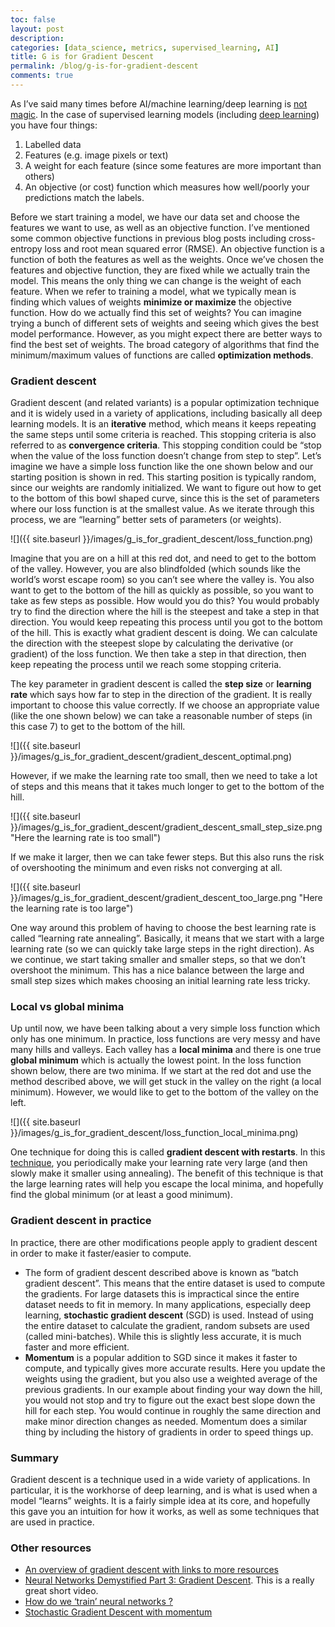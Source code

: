 ```yaml
---
toc: false
layout: post
description: 
categories: [data_science, metrics, supervised_learning, AI]
title: G is for Gradient Descent
permalink: /blog/g-is-for-gradient-descent
comments: true
---
```


As I’ve said many times before AI/machine learning/deep learning is [not magic](https://abcsofdatascience.ca/blog/a-is-for-ai). In the case of supervised learning models (including [deep learning](https://abcsofdatascience.ca/blog/d-is-for-deep-learning)) you have four things:

1. Labelled data
2. Features (e.g. image pixels or text)
3. A weight for each feature (since some features are more important than others)
4. An objective (or cost) function which measures how well/poorly your predictions match the labels.

Before we start training a model, we have our data set and choose the features we want to use, as well as an objective function. I’ve mentioned some common objective functions in previous blog posts including cross-entropy loss and root mean squared error (RMSE). An objective function is a function of both the features as well as the weights. Once we’ve chosen the features and objective function, they are fixed while we actually train the model. This means the only thing we can change is the weight of each feature. When we refer to training a model, what we typically mean is finding which values of weights **minimize or maximize** the objective function. How do we actually find this set of weights? You can imagine trying a bunch of different sets of weights and seeing which gives the best model performance. However, as you might expect there are better ways to find the best set of weights. The broad category of algorithms that find the minimum/maximum values of functions are called **optimization methods**.

### Gradient descent

Gradient descent (and related variants) is a popular optimization technique and it is widely used in a variety of applications, including basically all deep learning models. It is an **iterative** method, which means it keeps repeating the same steps until some criteria is reached. This stopping criteria is also referred to as **convergence criteria**. This stopping condition could be “stop when the value of the loss function doesn’t change from step to step”. Let’s imagine we have a simple loss function like the one shown below and our starting position is shown in red. This starting position is typically random, since our weights are randomly initialized. We want to figure out how to get to the bottom of this bowl shaped curve, since this is the set of parameters where our loss function is at the smallest value. As we iterate through this process, we are “learning” better sets of parameters (or weights).

![]({{ site.baseurl }}/images/g_is_for_gradient_descent/loss_function.png)

Imagine that you are on a hill at this red dot, and need to get to the bottom of the valley. However, you are also blindfolded (which sounds like the world’s worst escape room) so you can’t see where the valley is. You also want to get to the bottom of the hill as quickly as possible, so you want to take as few steps as possible. How would you do this? You would probably try to find the direction where the hill is the steepest and take a step in that direction. You would keep repeating this process until you got to the bottom of the hill. This is exactly what gradient descent is doing. We can calculate the direction with the steepest slope by calculating the derivative (or gradient) of the loss function. We then take a step in that direction, then keep repeating the process until we reach some stopping criteria.

The key parameter in gradient descent is called the **step size** or **learning rate** which says how far to step in the direction of the gradient. It is really important to choose this value correctly. If we choose an appropriate value (like the one shown below) we can take a reasonable number of steps (in this case 7) to get to the bottom of the hill.

![]({{ site.baseurl }}/images/g_is_for_gradient_descent/gradient_descent_optimal.png)

However, if we make the learning rate too small, then we need to take a lot of steps and this means that it takes much longer to get to the bottom of the hill.

![]({{ site.baseurl }}/images/g_is_for_gradient_descent/gradient_descent_small_step_size.png "Here the learning rate is too small")

If we make it larger, then we can take fewer steps. But this also runs the risk of overshooting the minimum and even risks not converging at all.

![]({{ site.baseurl }}/images/g_is_for_gradient_descent/gradient_descent_too_large.png "Here the learning rate is too large")

One way around this problem of having to choose the best learning rate is called “learning rate annealing”. Basically, it means that we start with a large learning rate (so we can quickly take large steps in the right direction). As we continue, we start taking smaller and smaller steps, so that we don’t overshoot the minimum. This has a nice balance between the large and small step sizes which makes choosing an initial learning rate less tricky.

### Local vs global minima

Up until now, we have been talking about a very simple loss function which only has one minimum. In practice, loss functions are very messy and have many hills and valleys. Each valley has a **local minima** and there is one true **global minimum** which is actually the lowest point. In the loss function shown below, there are two minima. If we start at the red dot and use the method described above, we will get stuck in the valley on the right (a local minimum). However, we would like to get to the bottom of the valley on the left.

![]({{ site.baseurl }}/images/g_is_for_gradient_descent/loss_function_local_minima.png)

One technique for doing this is called **gradient descent with restarts**. In this [technique](https://towardsdatascience.com/https-medium-com-reina-wang-tw-stochastic-gradient-descent-with-restarts-5f511975163), you periodically make your learning rate very large (and then slowly make it smaller using annealing). The benefit of this technique is that the large learning rates will help you escape the local minima, and hopefully find the global minimum (or at least a good minimum). 

### Gradient descent in practice

In practice, there are other modifications people apply to gradient descent in order to make it faster/easier to compute.

* The form of gradient descent described above is known as “batch gradient descent”. This means that the entire dataset is used to compute the gradients. For large datasets this is impractical since the entire dataset needs to fit in memory. In many applications, especially deep learning, **stochastic gradient descent** (SGD) is used. Instead of using the entire dataset to calculate the gradient, random subsets are used (called mini-batches). While this is slightly less accurate, it is much faster and more efficient.
* **Momentum** is a popular addition to SGD since it makes it faster to compute, and typically gives more accurate results. Here you update the weights using the gradient, but you also use a weighted average of the previous gradients. In our example about finding your way down the hill, you would not stop and try to figure out the exact best slope down the hill for each step. You would continue in roughly the same direction and make minor direction changes as needed. Momentum does a similar thing by including the history of gradients in order to speed things up.

### Summary

Gradient descent is a technique used in a wide variety of applications. In particular, it is the workhorse of deep learning, and is what is used when a model “learns” weights. It is a fairly simple idea at its core, and hopefully this gave you an intuition for how it works, as well as some techniques that are used in practice.

### Other resources

* [An overview of gradient descent with links to more resources](http://wiki.fast.ai/index.php/Gradient_Descent)
* [Neural Networks Demystified Part 3: Gradient Descent](https://youtu.be/5u0jaA3qAGk). This is a really great short video.
* [How do we ‘train’ neural networks ?](https://towardsdatascience.com/how-do-we-train-neural-networks-edd985562b73)
* [Stochastic Gradient Descent with momentum](https://towardsdatascience.com/stochastic-gradient-descent-with-momentum-a84097641a5d)
